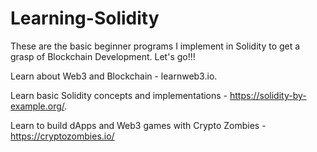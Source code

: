 # Learning-Solidity
These are the basic beginner programs I implement in Solidity to get a grasp of Blockchain Development. Let's go!!!

Learn about Web3 and Blockchain - learnweb3.io.

Learn basic Solidity concepts and implementations - https://solidity-by-example.org/.

Learn to build dApps and Web3 games with Crypto Zombies - https://cryptozombies.io/
